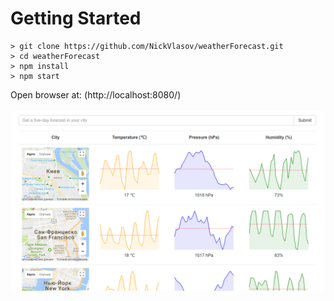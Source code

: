 # Getting Started
```
> git clone https://github.com/NickVlasov/weatherForecast.git
> cd weatherForecast
> npm install
> npm start
```
Open browser at: (http://localhost:8080/)
<br><br>
![logo]

[logo]: https://raw.githubusercontent.com/NickVlasov/weatherForecast/master/screenshot.png